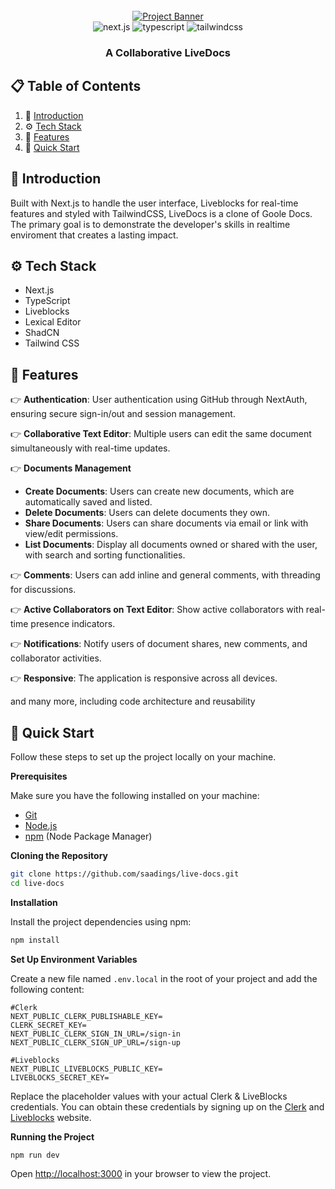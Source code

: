 <div align="center">
  <br />
    <a href="https://livedocs-app.saadings.me" target="_blank">
      <img src="https://github.com/user-attachments/assets/eaaeb1f0-22da-46be-9e29-9bef70e0039d" alt="Project Banner">
    </a>
  <br />

  <div>
    <img src="https://img.shields.io/badge/-Next_JS-black?style=for-the-badge&logoColor=white&logo=nextdotjs&color=61DAFB" alt="next.js" />
    <img src="https://img.shields.io/badge/-TypeScript-black?style=for-the-badge&logoColor=white&logo=typescript&color=3178C6" alt="typescript" />
    <img src="https://img.shields.io/badge/-Tailwind_CSS-black?style=for-the-badge&logoColor=white&logo=tailwindcss&color=06B6D4" alt="tailwindcss" />
  </div>

  <h3 align="center">A Collaborative LiveDocs</h3>

</div>

## 📋 <a name="table">Table of Contents</a>

1. 🤖 [Introduction](#introduction)
2. ⚙️ [Tech Stack](#tech-stack)
3. 🔋 [Features](#features)
4. 🤸 [Quick Start](#quick-start)

## <a name="introduction">🤖 Introduction</a>

Built with Next.js to handle the user interface, Liveblocks for real-time features and styled with TailwindCSS, LiveDocs is a clone of Goole Docs. The primary goal is to demonstrate the developer's skills in realtime enviroment that creates a lasting impact.

## <a name="tech-stack">⚙️ Tech Stack</a>

- Next.js
- TypeScript
- Liveblocks
- Lexical Editor
- ShadCN
- Tailwind CSS

## <a name="features">🔋 Features</a>

👉 **Authentication**: User authentication using GitHub through NextAuth, ensuring secure sign-in/out and session management.

👉 **Collaborative Text Editor**: Multiple users can edit the same document simultaneously with real-time updates.

👉 **Documents Management**
   - **Create Documents**: Users can create new documents, which are automatically saved and listed.
   - **Delete Documents**: Users can delete documents they own.
   - **Share Documents**: Users can share documents via email or link with view/edit permissions.
   - **List Documents**: Display all documents owned or shared with the user, with search and sorting functionalities.

👉 **Comments**: Users can add inline and general comments, with threading for discussions.

👉 **Active Collaborators on Text Editor**: Show active collaborators with real-time presence indicators.

👉 **Notifications**: Notify users of document shares, new comments, and collaborator activities.

👉 **Responsive**: The application is responsive across all devices.

and many more, including code architecture and reusability 

## <a name="quick-start">🤸 Quick Start</a>

Follow these steps to set up the project locally on your machine.

**Prerequisites**

Make sure you have the following installed on your machine:

- [Git](https://git-scm.com/)
- [Node.js](https://nodejs.org/en)
- [npm](https://www.npmjs.com/) (Node Package Manager)

**Cloning the Repository**

```bash
git clone https://github.com/saadings/live-docs.git
cd live-docs
```

**Installation**

Install the project dependencies using npm:

```bash
npm install
```

**Set Up Environment Variables**

Create a new file named `.env.local` in the root of your project and add the following content:

```env
#Clerk
NEXT_PUBLIC_CLERK_PUBLISHABLE_KEY=
CLERK_SECRET_KEY=
NEXT_PUBLIC_CLERK_SIGN_IN_URL=/sign-in
NEXT_PUBLIC_CLERK_SIGN_UP_URL=/sign-up

#Liveblocks
NEXT_PUBLIC_LIVEBLOCKS_PUBLIC_KEY=
LIVEBLOCKS_SECRET_KEY=
```

Replace the placeholder values with your actual Clerk & LiveBlocks credentials. You can obtain these credentials by signing up on the [Clerk](https://clerk.com/) and [Liveblocks](liveblocks.io/) website.

**Running the Project**

```bash
npm run dev
```

Open [http://localhost:3000](http://localhost:3000) in your browser to view the project.

#
